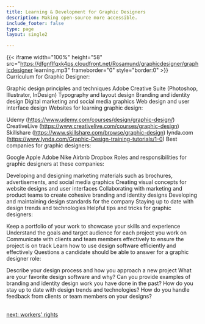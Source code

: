 ```yaml
---
title: Learning & Development for Graphic Designers
description: Making open-source more accessible.
include_footer: false
type: page
layout: single2

---
```


{{< iframe width="100%" height="58" src="https://dfgnflfqxk4ps.cloudfront.net/Rosamund/graphicdesigner/graphicdesigner learning.mp3" frameborder="0" style="border:0" >}}<br>
Curriculum for Graphic Designer:

Graphic design principles and techniques
Adobe Creative Suite (Photoshop, Illustrator, InDesign)
Typography and layout design
Branding and identity design
Digital marketing and social media graphics
Web design and user interface design
Websites for learning graphic design:

Udemy (https://www.udemy.com/courses/design/graphic-design/)
CreativeLive (https://www.creativelive.com/courses/graphic-design)
Skillshare (https://www.skillshare.com/browse/graphic-design)
lynda.com (https://www.lynda.com/Graphic-Design-training-tutorials/1-0)
Best companies for graphic designers:

Google
Apple
Adobe
Nike
Airbnb
Dropbox
Roles and responsibilities for graphic designers at these companies:

Developing and designing marketing materials such as brochures, advertisements, and social media graphics
Creating visual concepts for website designs and user interfaces
Collaborating with marketing and product teams to create cohesive branding and identity designs
Developing and maintaining design standards for the company
Staying up to date with design trends and technologies
Helpful tips and tricks for graphic designers:

Keep a portfolio of your work to showcase your skills and experience
Understand the goals and target audience for each project you work on
Communicate with clients and team members effectively to ensure the project is on track
Learn how to use design software efficiently and effectively
Questions a candidate should be able to answer for a graphic designer role:

Describe your design process and how you approach a new project
What are your favorite design software and why?
Can you provide examples of branding and identity design work you have done in the past?
How do you stay up to date with design trends and technologies?
How do you handle feedback from clients or team members on your designs?

<br>
<a href="https://insights.workdojos.com/graphicdesigner/rights">next: workers' rights</a>
</p>